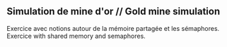 ## Simulation de mine d'or // Gold mine simulation

Exercice avec notions autour de la mémoire partagée et les sémaphores.
Exercice with shared memory and semaphores.
